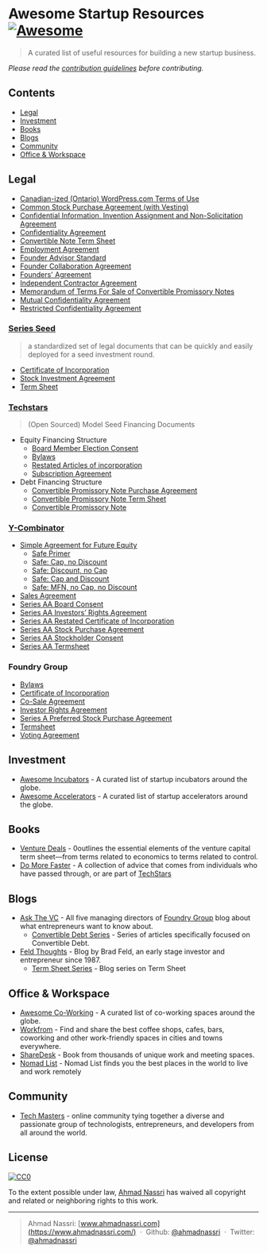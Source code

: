 # Awesome Startup Resources [![Awesome](https://cdn.rawgit.com/sindresorhus/awesome/master/media/badge.svg)](https://github.com/sindresorhus/awesome)

> A curated list of useful resources for building a new startup business.

*Please read the [contribution guidelines](CONTRIBUTING.md) before contributing.*

## Contents

- [Legal](#legal)
- [Investment](#investment)
- [Books](#books)
- [Blogs](#blogs)
- [Community](#community)
- [Office & Workspace](#office--workspace)

## Legal

- [Canadian-ized (Ontario) WordPress.com Terms of Use](http://hyndmanlaw.com/blog/canadianized-wordpress-terms-of-use/)
- [Common Stock Purchase Agreement (with Vesting)](http://www.docracy.com/5346/common-stock-purchase-agreement-with-vesting-)
- [Confidential Information, Invention Assignment and Non-Solicitation Agreement](http://hyndmanlaw.com/blog/form-of-confidentiality-and-invention-agreement/)
- [Confidentiality Agreement](http://hyndmanlaw.com/blog/form-of-confidentiality-agreement/)
- [Convertible Note Term Sheet](http://www.docracy.com/2740/convertible-note-term-sheet-template-)
- [Employment Agreement](http://hyndmanlaw.com/blog/form-of-employment-agreement/)
- [Founder Advisor Standard](http://www.docracy.com/263/founder-advisor-standard-template)
- [Founder Collaboration Agreement](http://www.docracy.com/22l87i92e9/founder-collaboration-agreement)
- [Founders' Agreement](http://www.docracy.com/6348/founders-agreement-template)
- [Independent Contractor Agreement](http://hyndmanlaw.com/blog/form-of-simple-independent-contractor-agreement/)
- [Memorandum of Terms For Sale of Convertible Promissory Notes](http://www.docracy.com/5976/memorandum-of-terms-for-sale-of-convertible-promissory-notes)
- [Mutual Confidentiality Agreement](http://hyndmanlaw.com/blog/form-of-mutual-confidentiality-agreement/)
- [Restricted Confidentiality Agreement](http://hyndmanlaw.com/blog/form-of-restricted-confidentiality-agreement/)

### [Series Seed](http://www.seriesseed.com/)

> a standardized set of legal documents that can be quickly and easily deployed for a seed investment round.

- [Certificate of Incorporation](https://github.com/seriesseed/equity/blob/master/Series%20Seed%20-%20Restated%20Certificate%20of%20Incorporation.md)
- [Stock Investment Agreement](https://github.com/seriesseed/equity/blob/master/Series%20Seed%20-%20Preferred%20Stock%20Investment%20Agreement.md)
- [Term Sheet](https://github.com/seriesseed/equity/blob/master/Series%20Seed%20-%20Term%20Sheet.md)

### [Techstars](http://techstarswp.wpengine.com/docs/)

> (Open Sourced) Model Seed Financing Documents

- Equity Financing Structure
  - [Board Member Election Consent](http://www.techstars.com/uploads/techstars-model-series-aa-board-member-election-consent1.doc)
  - [Bylaws](http://www.techstars.com/uploads/techstars-series-aa-model-bylaws1.doc)
  - [Restated Articles of incorporation](http://www.techstars.com/uploads/techstars-series-aa-amended-and-restated-articles-of-incorporation1.doc)  
  - [Subscription Agreement](http://www.techstars.com/uploads/techstars-model-series-aa-subscription-agreement1.doc)
- Debt Financing Structure
  - [Convertible Promissory Note Purchase Agreement](http://www.techstars.com/uploads/TechStars_Bridge_Forms_-_Note_Purchase_Agreement1.doc)
  - [Convertible Promissory Note Term Sheet](http://www.techstars.com/uploads/TechStars_Bridge_Term_Sheet1.doc)
  - [Convertible Promissory Note](http://www.techstars.com/uploads/TechStars_Bridge_Forms_-_Convertible_Note1.doc)

### [Y-Combinator](https://www.ycombinator.com/documents/)

- [Simple Agreement for Future Equity](https://www.ycombinator.com/documents/#safe)
  - [Safe Primer](https://www.ycombinator.com/docs/SAFE_Primer.rtf)
  - [Safe: Cap, no Discount](https://www.ycombinator.com/docs/SAFE_Cap.rtf)
  - [Safe: Discount, no Cap](https://www.ycombinator.com/docs/SAFE_Discount.rtf)
  - [Safe: Cap and Discount](https://www.ycombinator.com/docs/SAFE_Cap_Discount.rtf)
  - [Safe: MFN, no Cap, no Discount](https://www.ycombinator.com/docs/SAFE_MFN.rtf)
- [Sales Agreement](https://www.ycombinator.com/docs/YC_Form_SaaS_Agreement.doc)
- [Series AA Board Consent](https://www.docracy.com/8/y-combinator-series-aa-board-consent)
- [Series AA Investors’ Rights Agreement](https://www.docracy.com/11/y-combinator-series-aa-investors-rights-agreement)
- [Series AA Restated Certificate of Incorporation](https://www.docracy.com/10/y-combinator-series-aa-restated-certificate-of-incorporation)
- [Series AA Stock Purchase Agreement](https://www.docracy.com/7/y-combinator-series-aa-stock-purchase-agreement)
- [Series AA Stockholder Consent](https://www.docracy.com/9/y-combinator-series-aa-stockholder-consent)
- [Series AA Termsheet](https://www.docracy.com/5/y-combinator-series-aa-termsheet-)

### Foundry Group

- [Bylaws](http://www.docracy.com/17/foundry-group-standard-bylaws)
- [Certificate of Incorporation](http://www.docracy.com/18/foundry-group-standard-certificate-of-incorporation)
- [Co-Sale Agreement](http://www.docracy.com/20/foundry-group-standard-co-sale-agreement)
- [Investor Rights Agreement](http://www.docracy.com/21/foundry-group-standard-investor-rights-agreement)
- [Series A Preferred Stock Purchase Agreement](http://www.docracy.com/22/foundry-group-standard-series-a-preferred-stock-purchase-agreement)
- [Termsheet](http://www.docracy.com/23/foundry-group-standard-termsheet)
- [Voting Agreement](http://www.docracy.com/19/foundry-group-voting-agreement)

## Investment

- [Awesome Incubators](https://github.com/ahmadnassri/awesome-incubators) - A curated list of startup incubators around the globe.
- [Awesome Accelerators](https://github.com/ahmadnassri/awesome-accelerators) - A curated list of startup accelerators around the globe.

## Books

- [Venture Deals](https://www.amazon.com/Venture-Deals-Smarter-Lawyer-Capitalist-ebook/dp/B00AO2PWOI/ref=as_li_ss_tl?s=books&ie=UTF8&qid=1469505159&sr=1-1&keywords=venture+deals&linkCode=sl1&tag=starturevolu-20&linkId=5ace8b39878732c85902c4841fb8178f) - 0outlines the essential elements of the venture capital term sheet—from terms related to economics to terms related to control.
- [Do More Faster](https://www.amazon.com/Do-More-Faster-TechStars-Accelerate/dp/0470929839/ref=sr_1_1?ie=UTF8&qid=1309989225&sr=8-1) - A collection of advice that comes from individuals who have passed through, or are part of [TechStars](http://www.techstars.com/)

## Blogs

- [Ask The VC](http://www.askthevc.com/) - All five managing directors of [Foundry Group](http://www.foundrygroup.com/team) blog about what entrepreneurs want to know about.
  - [Convertible Debt Series](http://www.askthevc.com/archives/category/convertible-debt-2) - Series of articles specifically focused on Convertible Debt.
- [Feld Thoughts](http://www.feld.com/) - Blog by Brad Feld, an early stage investor and entrepreneur since 1987.
  - [Term Sheet Series](http://www.feld.com/archives/category/term-sheet) - Blog series on Term Sheet

## Office & Workspace

- [Awesome Co-Working](https://github.com/ahmadnassri/awesome-coworking/) - A curated list of co-working spaces around the globe.
- [Workfrom](https://workfrom.co) - Find and share the best coffee shops, cafes, bars, coworking and other work-friendly spaces in cities and towns everywhere.
- [ShareDesk](https://www.sharedesk.net/) - Book from thousands of unique work and meeting spaces.
- [Nomad List](https://nomadlist.com/toronto-canada/places-to-work) - Nomad List finds you the best places in the world to live and work remotely

## Community

- [Tech Masters](https://techmasters.chat/) - online community tying together a diverse and passionate group of technologists, entrepreneurs, and developers from all around the world.

## License

[![CC0](http://mirrors.creativecommons.org/presskit/buttons/88x31/svg/cc-zero.svg)](https://creativecommons.org/publicdomain/zero/1.0/)

To the extent possible under law, [Ahmad Nassri](https://www.ahmadnassri.com.com) has waived all copyright and related or neighboring rights to this work.

----
> Ahmad Nassri: [www.ahmadnassri.com](https://www.ahmadnassri.com/) &nbsp;&middot;&nbsp;
> Github: [@ahmadnassri](https://github.com/ahmadnassri) &nbsp;&middot;&nbsp;
> Twitter: [@ahmadnassri](https://twitter.com/ahmadnassri)
